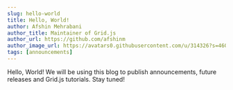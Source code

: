 ```yaml
---
slug: hello-world
title: Hello, World!
author: Afshin Mehrabani
author_title: Maintainer of Grid.js
author_url: https://github.com/afshinm
author_image_url: https://avatars0.githubusercontent.com/u/314326?s=460&u=6e7cccefcba3691e96b4ee539c0f2288ff127fce&v=4
tags: [announcements]
---
```


Hello, World! We will be using this blog to publish announcements, future releases and Grid.js tutorials. Stay tuned!
